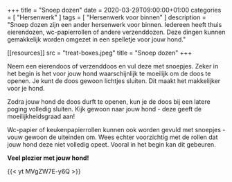 +++
title =  "Snoep dozen"
date = 2020-03-29T09:00:00+01:00
categories = [
    "Hersenwerk"
]
tags = [
    "Hersenwerk voor binnen"
]
description = "Snoep dozen zijn een ander hersenwerk voor binnen. Iedereen heeft thuis eierendozen, wc-papierrollen of andere verzenddozen. Deze dingen kunnen gemakkelijk worden omgezet in een spelletje voor jouw hond."

[[resources]]
  src = "treat-boxes.jpeg"
  title = "Snoep dozen"
+++

Neem een eierendoos of verzenddoos en vul deze met snoepjes. Zeker in het begin is het voor jouw hond waarschijnlijk te moeilijk om de doos te openen. Je kunt de doos gewoon lichtjes sluiten. Dit maakt het makkelijker voor je hond.

Zodra jouw hond de doos durft te openen, kun je de doos bij een latere poging volledig sluiten. Kijk gewoon naar jouw hond - deze geeft de moeilijkheidsgraad aan!

Wc-papier of keukenpapierrollen kunnen ook worden gevuld met snoepjes - vouw gewoon de uiteinden om. Wees echter voorzichtig met de rollen dat jouw hond deze niet volledig opeet. Vooral in het begin kan dit gebeuren.

**Veel plezier met jouw hond!**

{{< yt MVgZW7E-y6Q >}}
